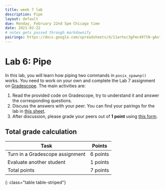 ```yaml
---
title: week 7 lab
description: Pipe 
layout: default
due: Monday, February 22nd 5pm Chicago time
date: 2021-02-22
# notes gets passed through markdownify
pairings: https://docs.google.com/spreadsheets/d/11arhxc3gFmc497lN-gAxt9SKxLldbOR--xIDvz7qKLc
---
```


# Lab 6: Pipe 

In this lab, you will learn how piping two commands in `posix_spawnp()` works. You need to work on your own and complete the Lab 7 assignment on [Gradescope]({{site.gradescope}}). 
The main activities are:
1. Read the provided code on Gradescope, try to understand it and answer the corresponding questions.
2. Discuss the answers with your peer. You can find your pairings for the lab in [this sheet]({{page.pairings}}).
3. After discussion, please grade your peers out of **1 point** using [this form]({{site.eval_link}}).

## Total grade calculation

| Task | Points |
|---|---|
| Turn in a Gradescope assignment | 6 points |
| Evaluate another student | 1 points |
| Total points | 7 points |
{: class="table table-striped"}


